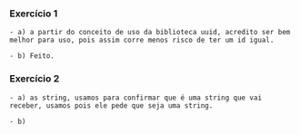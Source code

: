 ### Exercício 1

    - a) a partir do conceito de uso da biblioteca uuid, acredito ser bem melhor para uso, pois assim corre menos risco de ter um id igual.

    - b) Feito.

### Exercício 2

    - a) as string, usamos para confirmar que é uma string que vai receber, usamos pois ele pede que seja uma string.

    - b) 

